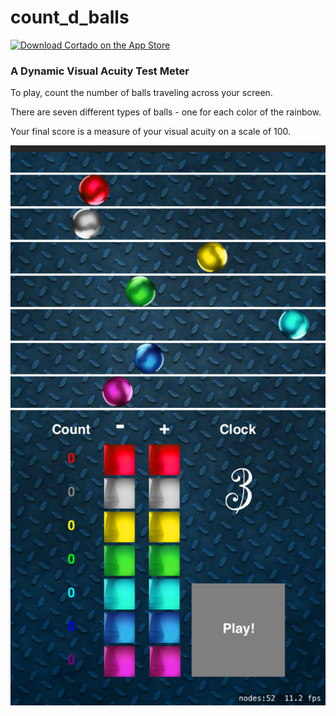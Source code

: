 # count_d_balls

[![Download Cortado on the App Store](http://linkmaker.itunes.apple.com/images/badges/en-us/badge_appstore-lrg.svg)](https://itunes.apple.com/us/app/cortado/id969899327)

### A Dynamic Visual Acuity Test Meter

To play, count the number of balls traveling across your screen.

There are seven different types of balls - one for each color of the rainbow.

Your final score is a measure of your visual acuity on a scale of 100.

<img src ="Simulator%20Screen%20Shot%20-%20iPhone%208%20Plus%20-%202020-09-26%20at%2019.27.49.png"></a>
